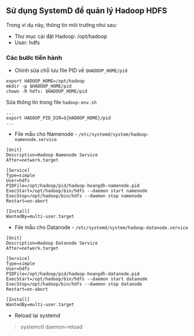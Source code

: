 ## Sử dụng SystemD để quản lý Hadoop HDFS

Trong ví dụ này, thông tin môi trường như sau:

- Thư mục cài đặt Hadoop: /opt/hadoop
- User: hdfs

### Các bước tiến hành

- Chỉnh sửa chỗ lưu file PID về `$HADOOP_HOME/pid`

```
export HADOOP_HOME=/opt/hadoop
mkdir -p $HADOOP_HOME/pid
chown -R hdfs: $HADOOP_HOME/pid
```

Sửa thông tin trong file `hadoop-env.sh`

```
...
export HADOOP_PID_DIR=${HADOOP_HOME}/pid
...
```

- File mẫu cho Namenode - `/etc/systemd/system/hadoop-namenode.service`

```
[Unit]
Description=Hadoop Namenode Service
After=network.target

[Service]
Type=simple
User=hdfs
PIDFile=/opt/hadoop/pid/hadoop-hoangdh-namenode.pid
ExecStart=/opt/hadoop/bin/hdfs --daemon start namenode
ExecStop=/opt/hadoop/bin/hdfs --daemon stop namenode
Restart=on-abort

[Install]
WantedBy=multi-user.target
```

- File mẫu cho Datanode - `/etc/systemd/system/hadoop-datanode.service`

```
[Unit]
Description=Hadoop Datanode Service
After=network.target

[Service]
Type=simple
User=hdfs
PIDFile=/opt/hadoop/pid/hadoop-hoangdh-datanode.pid
ExecStart=/opt/hadoop/bin/hdfs --daemon start datanode
ExecStop=/opt/hadoop/bin/hdfs --daemon stop datanode
Restart=on-abort

[Install]
WantedBy=multi-user.target
```

- Reload lại systemd

> systemctl daemon-reload
